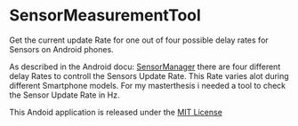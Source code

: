 SensorMeasurementTool
=====================

Get the current update Rate for one out of four possible delay rates for Sensors on Android phones.


As described in the Android docu: <a href="http://developer.android.com/reference/android/hardware/SensorManager.html">SensorManager</a> there are four different delay Rates to controll the Sensors Update Rate. This Rate varies alot during different Smartphone models. For my masterthesis i needed a tool to check the Sensor Update Rate in Hz. 


This Andoid application is released under the <a href="http://opensource.org/licenses/MIT">MIT License</a>
